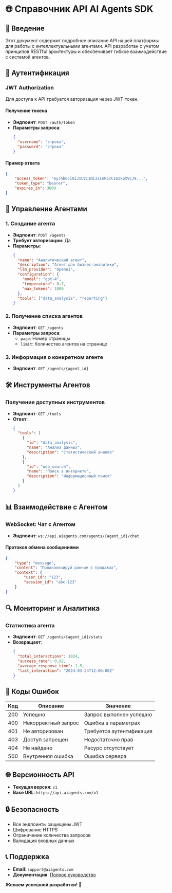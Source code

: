 # 🌐 Справочник API AI Agents SDK

## 📝 Введение

Этот документ содержит подробное описание API нашей платформы для работы с интеллектуальными агентами. API разработан с учетом принципов RESTful архитектуры и обеспечивает гибкое взаимодействие с системой агентов.

## 🔐 Аутентификация

### JWT Authorization

Для доступа к API требуется авторизация через JWT-токен. 

#### Получение токена
- **Эндпоинт**: `POST /auth/token`
- **Параметры запроса**:
  ```json
  {
    "username": "строка",
    "password": "строка"
  }
  ```

#### Пример ответа
```json
{
    "access_token": "eyJhbGciOiJIUzI1NiIsInR5cCI6IkpXVCJ9...",
    "token_type": "bearer",
    "expires_in": 3600
}
```

## 🤖 Управление Агентами

### 1. Создание агента
- **Эндпоинт**: `POST /agents`
- **Требует авторизации**: Да
- **Параметры**:
  ```json
  {
    "name": "Аналитический агент",
    "description": "Агент для бизнес-аналитики",
    "llm_provider": "OpenAI",
    "configuration": {
      "model": "gpt-4",
      "temperature": 0.7,
      "max_tokens": 1000
    },
    "tools": ["data_analysis", "reporting"]
  }
  ```

### 2. Получение списка агентов
- **Эндпоинт**: `GET /agents`
- **Параметры запроса**:
  - `page`: Номер страницы
  - `limit`: Количество агентов на странице

### 3. Информация о конкретном агенте
- **Эндпоинт**: `GET /agents/{agent_id}`

## 🛠 Инструменты Агентов

### Получение доступных инструментов
- **Эндпоинт**: `GET /tools`
- **Ответ**:
  ```json
  {
    "tools": [
      {
        "id": "data_analysis",
        "name": "Анализ данных",
        "description": "Статистический анализ"
      },
      {
        "id": "web_search",
        "name": "Поиск в интернете",
        "description": "Информационный поиск"
      }
    ]
  }
  ```

## 📊 Взаимодействие с Агентом

### WebSocket: Чат с Агентом
- **Эндпоинт**: `ws://api.aiagents.com/agents/{agent_id}/chat`

#### Протокол обмена сообщениями
```json
{
    "type": "message",
    "content": "Проанализируй данные о продажах",
    "context": {
        "user_id": "123",
        "session_id": "abc-123"
    }
}
```

## 🔍 Мониторинг и Аналитика

### Статистика агента
- **Эндпоинт**: `GET /agents/{agent_id}/stats`
- **Возвращает**:
  ```json
  {
    "total_interactions": 1024,
    "success_rate": 0.92,
    "average_response_time": 1.5,
    "last_interaction": "2024-03-24T12:00:00Z"
  }
  ```

## 🚨 Коды Ошибок

| Код | Описание | Значение |
|-----|----------|----------|
| 200 | Успешно | Запрос выполнен успешно |
| 400 | Некорректный запрос | Ошибка в параметрах |
| 401 | Не авторизован | Требуется аутентификация |
| 403 | Доступ запрещен | Недостаточно прав |
| 404 | Не найдено | Ресурс отсутствует |
| 500 | Внутренняя ошибка | Ошибка сервера |

## 🌐 Версионность API

- **Текущая версия**: `v1`
- **Base URL**: `https://api.aiagents.com/v1`

## 🔒 Безопасность

- Все эндпоинты защищены JWT
- Шифрование HTTPS
- Ограничение количества запросов
- Валидация входных данных

## 📞 Поддержка

- **Email**: `support@aiagents.com`
- **Документация**: [Полное руководство](/README_RU.md)

**Желаем успешной разработки!** 🚀
